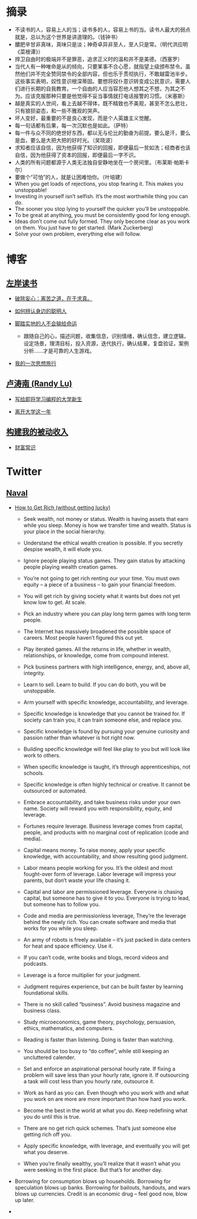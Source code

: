 # 摘录

- 不读书的人，容易上人的当；读书多的人，容易上书的当。读书人最大的弱点就是，总以为这个世界是讲道理的。（钱钟书）
- 醲肥辛甘非真味，真味只是淡；神奇卓异非至人，至人只是常。（明代洪应明《菜根谭》）
- 捍卫自由时的极端并不是罪恶，追求正义时的温和并不是美德。（西塞罗）
- 当代人有一种唯命是从的倾向，只要某事不合心愿，就指望上级颁布禁令。虽然他们并不完全赞同禁令的全部内容，但也乐于贯彻执行，不敢越雷池半步。这些事实表明，奴性意识根深蒂固。要想将奴仆意识转变成公民意识，需要人们进行长期的自我教育。一个自由的人应当容忍他人想其之不想，为其之不为。应该克服那种只要是他觉得不妥当事情就打电话报警的习惯。（米塞斯）
- 越是真实的人世间，看上去越不得体，既不精致也不美观，甚至不怎么悲壮，只有狼狈姿态，和一些不雅观的哭声。
- 坏人变好，最重要的不是良心发现，而是个人英雄主义觉醒。
- 每一句话都有后果，每一次沉默也是如此。（萨特）
- 每一件与众不同的绝世好东西，都以无与伦比的勤奋为前提。要么是汗，要么是血，要么是大把大把的好时光。（吴晓波）
- 求知者应该自信，因为他获得了知识的回报，即便最后一贫如洗；经商者也该自信，因为他获得了资本的回报，即便最后一字不识。
- 人类的所有问题都源于人类无法独自安静地坐在一个房间里。（布莱斯·帕斯卡尔）
- 要做个“可怕”的人，就是让困难怕你。（叶培建）
- When you get loads of rejections, you stop fearing it. This makes you unstoppable!
- Investing in yourself isn’t selfish. It’s the most worthwhile thing you can do.
- The sooner you stop lying to yourself the quicker you’ll be unstoppable.
- To be great at anything, you must be consistently good for long enough.
- Ideas don’t come out fully formed. They only become clear as you work on them. You just have to get started. (Mark Zuckerberg)
- Solve your own problem, everything else will follow.

# 博客

## [左岸读书](http://www.zreading.cn/)

- [破除妄心：离苦之道，在于求真。](http://www.zreading.cn/archives/8769.html)

- [如何辨认身边的聪明人](http://www.zreading.cn/archives/8801.html)

- [脚踏实地的人不会输给命运](http://www.zreading.cn/archives/8818.html)
  - 跟随自己的心，描述问题，收集信息，识别情绪，确认信念，建立逻辑，设定场景，理清目标，投入资源，迭代执行，确认结果，复盘验证，案例分析......才是可靠的人生游戏。

- [我的一次思想旅行](http://www.zreading.cn/archives/8816.html)

## [卢涛南 (Randy Lu)](https://lutaonan.com/blog/)

- [写给即将学习编程的大学新生](https://lutaonan.com/blog/note-to-new-programming-students/)

- [离开大学这一年](https://lutaonan.com/blog/one-year-after-dropping-out-of-school/)


## [构建我的被动收入](https://www.bmpi.dev/)

- [财富常识](https://www.bmpi.dev/self/how-to-get-rich/#%E9%80%89%E6%8B%A9%E5%B8%A6%E6%9D%A0%E6%9D%86%E7%9A%84%E5%95%86%E4%B8%9A%E6%A8%A1%E5%BC%8F)

# Twitter

## [Naval](https://twitter.com/naval)

- [How to Get Rich (without getting lucky)](https://twitter.com/naval/status/1002103360646823936)

  - Seek wealth, not money or status. Wealth is having assets that earn while you sleep. Money is how we transfer time and wealth. Status is your place in the social hierarchy.

  - Understand the ethical wealth creation is possible. If you secretly despise wealth, it will elude you.

  - Ignore people playing status games. They gain status by attacking people playing wealth creation games.

  - You’re not going to get rich renting our your time. You must own equity – a piece of a business – to gain your financial freedom.

  - You will get rich by giving society what it wants but does not yet know low to get. At scale.

  - Pick an industry where you can play long term games with long term people.

  - The Internet has massively broadened the possible space of careers. Most people haven’t figured this out yet.

  - Play iterated games. All the returns in life, whether in wealth, relationships, or knowledge, come from compound interest.

  - Pick business partners with high intelligence, energy, and, above all, integrity.

  - Learn to sell. Learn to build. If you can do both, you will be unstoppable.

  - Arm yourself with specific knowledge, accountability, and leverage.

  - Specific knowledge is knowledge that you cannot be trained for. If society can train you, it can train someone else, and replace you.

  - Specific knowledge is found by pursuing your genuine curiosity and passion rather than whatever is hot right now.

  - Building specific knowledge will feel like play to you but will look like work to others.

  - When specific knowledge is taught, it’s through apprenticeships, not schools.

  - Specific knowledge is often highly technical or creative. It cannot be outsourced or automated.

  - Embrace accountability, and take business risks under your own name. Society will reward you with responsibility, equity, and leverage.

  - Fortunes require leverage. Business leverage comes from capital, people, and products with no marginal cost of replication (code and media).

  - Capital means money. To raise money, apply your specific knowledge, with accountability, and show resulting good judgment.

  - Labor means people working for you. It’s the oldest and most fought-over form of leverage. Labor leverage will impress your parents, but don’t waste your life chasing it.

  - Capital and labor are permissioned leverage. Everyone is chasing capital, but someone has to give it to you. Everyone is trying to lead, but someone has to follow you.

  - Code and media are permissionless leverage, They’re the leverage behind the newly rich. You can create software and media that works for you while you sleep.

  - An army of robots is freely available – it’s just packed in data centers for heat and space efficiency. Use it.

  - If you can’t code, write books and blogs, record videos and podcasts.

  - Leverage is a force multiplier for your judgment.

  - Judgment requires experience, but can be built faster by learning foundational skills.

  - There is no skill called “business”. Avoid business magazine and business class.

  - Study microeconomics, game theory, psychology, persuasion, ethics, mathematics, and computers.

  - Reading is faster than listening. Doing is faster than watching.

  - You should be too busy to “do coffee”, while still keeping an uncluttered calender.

  - Set and enforce an aspirational personal hourly rate. If fixing a problem will save less than your hourly rate, ignore it. If outsourcing a task will cost less than you hourly rate, outsource it.

  - Work as hard as you can. Even though who you work with and what you work on are more are more important than how hard you work.

  - Become the best in the world at what you do. Keep redefining what you do until this is true.

  - There are no get rich quick schemes. That’s just someone else getting rich off you.

  - Apply specific knowledge, with leverage, and eventually you will get what you deserve.

  - When you’re finally wealthy, you’ll realize that it wasn’t what you were seeking in the first place. But that’s for another day.

- Borrowing for consumption blows up households.
  Borrowing for speculation blows up banks.
  Borrowing for bailouts, handouts, and wars blows up currencies.
  Credit is an economic drug – feel good now, blow up later.

- 
